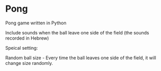 # Pong
Pong game written in Python

Include sounds when the ball leave one side of the field (the sounds recorded in Hebrew)


Speical setting: 


Random ball size - 
Every time the ball leaves one side of the field, it will change size randomly.

